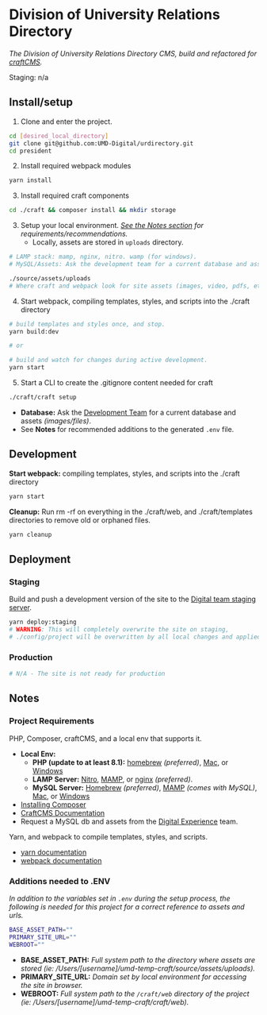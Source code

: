 # Division of University Relations Directory

_The Division of University Relations Directory CMS, build and refactored for [craftCMS](https://craftcms.com/docs/4.x/)._

Staging: n/a

## Install/setup

1. Clone and enter the project.

```bash
cd [desired_local_directory]
git clone git@github.com:UMD-Digital/urdirectory.git
cd president
```

2. Install required webpack modules

```bash
yarn install
```

3. Install required craft components

```bash
cd ./craft && composer install && mkdir storage
```

3. Setup your local environment. _[See the Notes section](#Notes) for requirements/recommendations._
   - Locally, assets are stored in `uploads` directory.

```bash
# LAMP stack: mamp, nginx, nitro. wamp (for windows).
# MySQL/Assets: Ask the development team for a current database and assets.

./source/assets/uploads
# Where craft and webpack look for site assets (images, video, pdfs, etc).

```

4. Start webpack, compiling templates, styles, and scripts into the ./craft directory

```bash
# build templates and styles once, and stop.
yarn build:dev

# or

# build and watch for changes during active development.
yarn start
```

5. Start a CLI to create the .gitignore content needed for craft

```bash
./craft/craft setup
```

- **Database:** Ask the [Development Team](https://github.com/UMD-Digital) for a current database and assets _(images/files)_.
- See **Notes** for recommended additions to the generated `.env` file.

## Development

**Start webpack:** compiling templates, styles, and scripts into the ./craft directory

```bash
yarn start
```

**Cleanup:** Run rm -rf on everything in the ./craft/web, and ./craft/templates directories to remove old or orphaned files.

```bash
yarn cleanup
```

## Deployment

### Staging

Build and push a development version of the site to the [Digital team staging server](https://umd-staging.com).

```bash
yarn deploy:staging
# WARNING: This will completely overwrite the site on staging,
# ./config/project will be overwritten by all local changes and applied to the db there.
```

### Production

```bash
# N/A - The site is not ready for production
```

## Notes

### Project Requirements

PHP, Composer, craftCMS, and a local env that supports it.

- **Local Env:**
  - **PHP (update to at least 8.1):** [homebrew](https://formulae.brew.sh/formula/php) _(preferred)_, [Mac](https://www.php.net/manual/en/install.macosx.php), or [Windows](https://www.php.net/manual/en/install.windows.php)
  - **LAMP Server:** [Nitro](https://craftcms.com/docs/nitro/), [MAMP](https://www.mamp.info/), or [nginx](https://nginx.org/en/docs/) _(preferred)_.
  - **MySQL Server:** [Homebrew](https://formulae.brew.sh/formula/mysql) _(preferred)_, [MAMP](https://www.mamp.info/) _(comes with MySQL)_, [Mac](https://dev.mysql.com/doc/refman/8.0/en/macos-installation-pkg.html), or [Windows](https://dev.mysql.com/doc/refman/8.0/en/windows-installation.html)
- [Installing Composer](https://getcomposer.org/doc/00-intro.md)
- [CraftCMS Documentation](https://craftcms.com/docs/)
- Request a MySQL db and assets from the [Digital Experience](https://github.com/UMD-Digital) team.

Yarn, and webpack to compile templates, styles, and scripts.

- [yarn documentation](https://classic.yarnpkg.com/en/docs)
- [webpack documentation](https://webpack.js.org/concepts/)

### Additions needed to .ENV

_In addition to the variables set in `.env` during the setup process, the following is needed for this project for a correct reference to assets and urls._

```bash
BASE_ASSET_PATH=""
PRIMARY_SITE_URL=""
WEBROOT=""
```

- **BASE_ASSET_PATH:** _Full system path to the directory where assets are stored (ie: /Users/[username]/umd-temp-craft/source/assets/uploads)._
- **PRIMARY_SITE_URL:** _Domain set by local environment for accessing the site in browser._
- **WEBROOT:** _Full system path to the `/craft/web` directory of the project (ie: /Users/[username]/umd-temp-craft/craft/web)._

